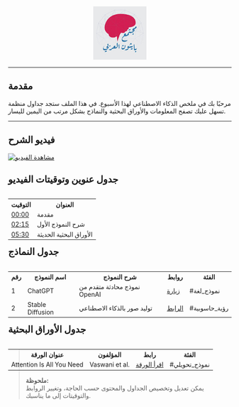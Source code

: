 <p align="center">
  <img src="jpg img/channels4_profile.jpg" alt="شعار القناة" width="120" />
</p>

---

## مقدمة
مرحبًا بك في ملخص الذكاء الاصطناعي لهذا الأسبوع. في هذا الملف ستجد جداول منظمة تسهل عليك تصفح المعلومات والأوراق البحثية والنماذج بشكل مرتب من اليمين لليسار.

---

## فيديو الشرح

[![مشاهدة الفيديو](https://img.youtube.com/vi/ID_VIDEO/0.jpg)](https://www.youtube.com/watch?v=ID_VIDEO)

## جدول عنوين وتوقيتات الفيديو
<table align="right">
  <tr>
    <th>التوقيت</th>
    <th>العنوان</th>
  </tr>
  <tr>
    <td><a href="https://www.youtube.com/watch?v=ID_VIDEO&t=0s">00:00</a></td>
    <td>مقدمة</td>
  </tr>
  <tr>
    <td><a href="https://www.youtube.com/watch?v=ID_VIDEO&t=135s">02:15</a></td>
    <td>شرح النموذج الأول</td>
  </tr>
  <tr>
    <td><a href="https://www.youtube.com/watch?v=ID_VIDEO&t=330s">05:30</a></td>
    <td>الأوراق البحثية الحديثة</td>
  </tr>
</table>

---

## جدول النماذج
<table align="right">
  <tr>
    <th>رقم</th>
    <th>اسم النموذج</th>
    <th>شرح النموذج</th>
    <th>روابط</th>
    <th>الفئة</th>
  </tr>
  <tr>
    <td>1</td>
    <td>ChatGPT</td>
    <td>نموذج محادثة متقدم من OpenAI</td>
    <td><a href="https://chat.openai.com">زيارة</a></td>
    <td>#نموذج_لغة</td>
  </tr>
  <tr>
    <td>2</td>
    <td>Stable Diffusion</td>
    <td>توليد صور بالذكاء الاصطناعي</td>
    <td><a href="https://stablediffusionweb.com">الرابط</a></td>
    <td>#رؤية_حاسوبية</td>
  </tr>
</table>

---

## جدول الأوراق البحثية
<table align="right">
  <tr>
    <th>عنوان الورقة</th>
    <th>المؤلفون</th>
    <th>رابط</th>
    <th>الفئة</th>
  </tr>
  <tr>
    <td>Attention Is All You Need</td>
    <td>Vaswani et al.</td>
    <td><a href="https://arxiv.org/abs/1706.03762">اقرأ الورقة</a></td>
    <td>#نموذج_تحويلي</td>
  </tr>
</table>

---

> **ملحوظة:**  
يمكن تعديل وتخصيص الجداول والمحتوى حسب الحاجة، وتغيير الروابط والتوقيتات إلى ما يناسبك.